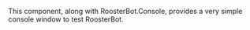 ﻿This component, along with RoosterBot.Console, provides a very simple console window to test RoosterBot.